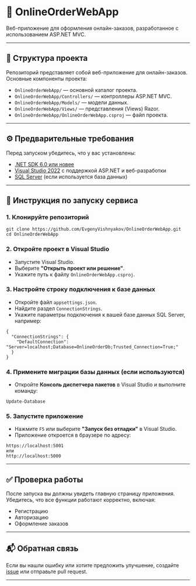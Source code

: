 <h1>🛒 OnlineOrderWebApp</h1>

<p>Веб-приложение для оформления онлайн-заказов, разработанное с использованием ASP.NET MVC.</p>

<hr />

<h2>📁 Структура проекта</h2>

<p>Репозиторий представляет собой веб-приложение для онлайн-заказов. Основные компоненты проекта:</p>

<ul>
  <li><code>OnlineOrderWebApp/</code> — основной каталог проекта.</li>
  <li><code>OnlineOrderWebApp/Controllers/</code> — контроллеры ASP.NET MVC.</li>
  <li><code>OnlineOrderWebApp/Models/</code> — модели данных.</li>
  <li><code>OnlineOrderWebApp/Views/</code> — представления (Views) Razor.</li>
  <li><code>OnlineOrderWebApp/OnlineOrderWebApp.csproj</code> — файл проекта.</li>
</ul>

<hr />

<h2>⚙️ Предварительные требования</h2>

<p>Перед запуском убедитесь, что у вас установлены:</p>

<ul>
  <li><a href="https://dotnet.microsoft.com/en-us/download/dotnet/6.0">.NET SDK 6.0 или новее</a></li>
  <li><a href="https://visualstudio.microsoft.com/vs/">Visual Studio 2022</a> с поддержкой ASP.NET и веб-разработки</li>
  <li><a href="https://www.microsoft.com/en-us/sql-server/sql-server-downloads">SQL Server</a> (если используется база данных)</li>
</ul>

<hr />

<h2>🚀 Инструкция по запуску сервиса</h2>

<h3>1. Клонируйте репозиторий</h3>

<pre><code>git clone https://github.com/EvgenyVishnyakov/OnlineOrderWebApp.git
cd OnlineOrderWebApp
</code></pre>

<h3>2. Откройте проект в Visual Studio</h3>

<ul>
  <li>Запустите Visual Studio.</li>
  <li>Выберите <strong>"Открыть проект или решение"</strong>.</li>
  <li>Укажите путь к файлу <code>OnlineOrderWebApp.csproj</code>.</li>
</ul>

<h3>3. Настройте строку подключения к базе данных</h3>

<ul>
  <li>Откройте файл <code>appsettings.json</code>.</li>
  <li>Найдите раздел <code>ConnectionStrings</code>.</li>
  <li>Укажите параметры подключения к вашей базе данных SQL Server, например:</li>
</ul>

<pre><code>{
  "ConnectionStrings": {
    "DefaultConnection": "Server=localhost;Database=OnlineOrderDb;Trusted_Connection=True;"
  }
}
</code></pre>

<h3>4. Примените миграции базы данных (если используются)</h3>

<ul>
  <li>Откройте <strong>Консоль диспетчера пакетов</strong> в Visual Studio и выполните команду:</li>
</ul>

<pre><code>Update-Database
</code></pre>

<h3>5. Запустите приложение</h3>

<ul>
  <li>Нажмите <code>F5</code> или выберите <strong>"Запуск без отладки"</strong> в Visual Studio.</li>
  <li>Приложение откроется в браузере по адресу:</li>
</ul>

<pre><code>https://localhost:5001
или
http://localhost:5000
</code></pre>

<hr />

<h2>✅ Проверка работы</h2>

<p>После запуска вы должны увидеть главную страницу приложения. Убедитесь, что все функции работают корректно, включая:</p>

<ul>
  <li>Регистрацию</li>
  <li>Авторизацию</li>
  <li>Оформление заказов</li>
</ul>

<hr />

<h2>📬 Обратная связь</h2>

<p>Если вы нашли ошибку или хотите предложить улучшение, создайте <a href="https://github.com/EvgenyVishnyakov/OnlineOrderWebApp/issues">issue</a> или отправьте pull request.</p>

<hr />



